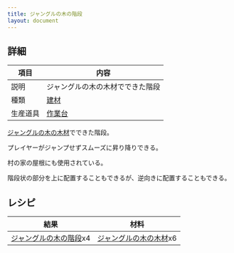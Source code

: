```yaml
---
title: ジャングルの木の階段
layout: document
---
```

## 詳細

|項目|内容|
|---|---|
|説明|ジャングルの木の木材でできた階段|
|種類|[建材](建材)|
|生産道具|[作業台](作業台)|

[ジャングルの木の木材](ジャングルの木の木材)でできた階段。

プレイヤーがジャンプせずスムーズに昇り降りできる。

村の家の屋根にも使用されている。

階段状の部分を上に配置することもできるが、逆向きに配置することもできる。

## レシピ

|結果|材料|
|---|---|
|[ジャングルの木の階段](ジャングルの木の階段)x4|[ジャングルの木の木材](ジャングルの木の木材)x6|

